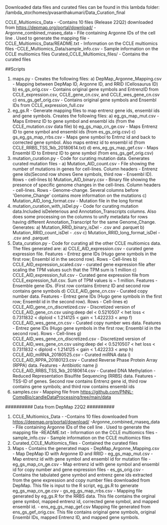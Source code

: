 Downloaded data files and curated files can be found in this lambda folder:
/lambda_stor/homes/pvasanthakumari/Data_Curation_final

CCLE_Multiomics_Data -
-Contains 10 files (Release 22Q2) downloaded from https://depmap.org/portal/download/
-Argonne_combined_rnaseq_data - File containing Argonne IDs of the cell line . Used to generate the mapping file
-CCLE_Multiomics_Data/README.txt - Information on the CCLE multiomics files
-CCLE_Multiomics_Data/sample_info.csv - Sample information on the CCLE multiomics files
Curated_CCLE_Multiomics_files/ - Contains the curated files

##Scripts

1) maps.py - Creates the following files:
        a) DepMap_Argonne_Mapping.csv - Mapping between DepMap ID, Argonne ID, and RRID (Cellosaurus ID)
        b) es_gs_orig.csv - Contains original gene symbols and EntrenzID from CCLE_expression.csv, CCLE_gene_cn.csv, and CCLE_wes_gene_cn.csv
        c) ens_gs_gef_orig.csv - Contains original gene symbols and Ensembl IDs from CCLE_expression_full.csv
2) eg_gs.R - Generate mapping files to map entrenz gene ids, ensembl ids and gene symbols. Creates the following files:
        a) eg_gs_map_mut.csv -  Maps Entrenz ID to gene symbol and ensembl ids (from the CCLE_mutation.csv data file)
        b) eg_gs_map_cn_ge.csv - Maps Entrenz ID to gene symbol and ensembl ids (from es_gs_orig.csv)
        c) gs_eg_gs_map_rrbs.csv - Maps gene symbol to Entrnz id and back to corrected gene symbol. Also maps entrez id to ensembl id (from CCLE_RRBS_TSS_1kb_20180614.txt)
        d) ens_eg_gs_map_gef.csv - Maps Ensembl ID to Entrenz ID to gene symbol (from ens_gs_gef_orig.csv)
3) mutation_curation.py - Code for curating mutation data. Generates curated mutation files -
        a) Mutation_AID_count.csv - File showing the number of mutations in genes for cell-lines. Column headers - Entrenz gene ids(Second row shows Gene symbols, third row - Ensembl ID). Rows - cell-lines
        b) Mutation_AID_binary.csv - Binary file showing the presence of specific genome changes in the cell-lines. Column headers - cell-lines. Rows - Genome-change. Several columns before 'Genome_Change' contains more information on the mutations
        c) Mutation_AID_long_format.csv - Mutation file in the long format
4) mutation_curation_with_isDel.py - Code for curating mutation data.Included isDeleterious and Annotation_Transcripts columns. Also does some processing on the columns to unify metadata for rows having different Annotation_Transcript for the same Genome_Change. Generates:
        a) Mutation_RRID_binary_isDel - .csv and .parquet
        b) Mutation_RRID_count_isDel - .csv 
        c) Mutation_RRID_long_format_isDel - .csv and .parquet
5) Data_curation.py - Code for curating all the other CCLE multiomics data. The files generated are:
        a) CCLE_AID_expression.csv - curated gene expression file. Features - Entrez gene IDs (Hugo gene symbols in the first row; Ensembl id in the second row). Rows - Cell-lines
        b) CCLE_AID_expression_scaled.csv - curated gene expression file after scaling the TPM values such that the TPM sum is 1 million
        c) CCLE_AID_expression_full.csv - Curated gene expression file from CCLE_expression_full.csv. Sum of TPM values is ~ 1 million. Features - Ensemble gene IDs. (First row contains Entrenz ID and second row contains gene symbols
        d) CCLE_AID_gene_cn.csv - Curated copy number data. Features - Entrez gene IDs (Hugo gene symbols in the first row; Ensembl id in the second row). Rows - Cell-lines
        e) CCLE_AID_gene_cn_discretized.csv - Discretized version of CCLE_AID_gene_cn.csv using:deep del < 0.5210507 < het loss < 0.7311832 < diploid < 1.214125 < gain < 1.422233 < amp
        f) CCLE_AID_wes_gene_cn.csv - Curated copy number wes data. Features - Entrez gene IDs (Hugo gene symbols in the first row; Ensembl id in the second row). Rows - Cell-lines
        g) CCLE_AID_wes_gene_cn_discretized.csv - Discretized version of CCLE_AID_wes_gene_cn.csv using:deep del < 0.5210507 < het loss < 0.7311832 < diploid < 1.214125 < gain < 1.422233 < amp
        h) CCLE_AID_miRNA_20180525.csv - Curated miRNA data
        i) CCLE_AID_RPPA_20180123.csv - Curated Reverse Phase Protein Array (RPPA) data. Features - Antibiotic name
        j) CCLE_AID_RRBS_TSS_1kb_20180614.csv - Curated DNA Methylation - Reduced Representation Bisulfite Sequencing (RRBS) data. Features - TSS-ID of genes. Second row contains Entrenz gene id, third row contains gene symbols; and third row contains ensembl ids
6) samples.csv -  Mapping file from https://github.com/PNNL-CompBio/candleDataProcessing/tree/main/data

########## Data from DepMap 22Q2 ##########
1) CCLE_Multiomics_Data -
        -Contains 10 files downloaded from https://depmap.org/portal/download/
        -Argonne_combined_rnaseq_data - File containing Argonne IDs of the cell line . Used to generate the mapping file
        -README.txt - Information on the CCLE multiomics files
        -sample_info.csv - Sample information on the CCLE multiomics files
2) Curated_CCLE_Multiomics_files - Contained the curated files
3) Maps - Contains the generated maps
        - DepMap_Argonne_Mapping.csv - Map DepMap ID with Argonne ID and RRID
        - eg_gs_map_mut.csv - Map entrenz id with gene symbol and ensembl id for mutation file
        - eg_gs_map_cn_ge.csv - Map entrenz id with gene symbol and ensembl id for copy number and gene expression files
        - es_gs_orig.csv - Contains the tabulated gene symbol and entrenz gene ids extracted from the gene expression and copy number files downloaded from DepMap. This file is input to the R script, eg_gs.R to generate eg_gs_map_cn_ge.csv
        - gs_eg_gs_map_rrbs.csv - Mapping file generated by eg_gs.R for the RRBS data. This file contains the orginal gene symbol, mapped entrenz id, corrected gene symbol, and mapped ensembl id.
        - ens_eg_gs_map_gef.csv Mapping file generated from ens_gs_gef_orig.csv. This file contains original gene symbols, original Ensembl IDs, mapped Entrenz ID, and mapped gene symbols.

